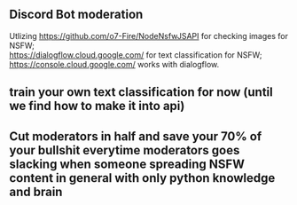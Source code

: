 ## Discord Bot moderation
Utlizing 
https://github.com/o7-Fire/NodeNsfwJSAPI for checking images for NSFW;\
https://dialogflow.cloud.google.com/ for text classification for NSFW;\
https://console.cloud.google.com/ works with dialogflow.

## train your own text classification for now (until we find how to make it into api)
## Cut moderators in half and save your 70% of your bullshit everytime moderators goes slacking when someone spreading NSFW content in general with only python knowledge and brain
